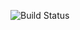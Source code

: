 ![Build Status](https://ci.appveyor.com/api/projects/status/github/mugiseyebrows/hello-appveyor?svg=true)